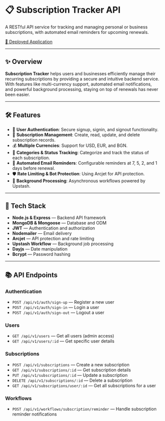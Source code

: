 # 📋 Subscription Tracker API

A RESTful API service for tracking and managing personal or business subscriptions, with automated email reminders for upcoming renewals.

[🚀 Deployed Application](https://subscription-tracker-bkjt.onrender.com)

---

## ✨ Overview

**Subscription Tracker** helps users and businesses efficiently manage their recurring subscriptions by providing a secure and intuitive backend service. With features like multi-currency support, automated email notifications, and powerful background processing, staying on top of renewals has never been easier.

---

## 🛠️ Features

- 👤 **User Authentication**: Secure signup, signin, and signout functionality.
- 💼 **Subscription Management**: Create, read, update, and delete subscription records.
- 💰 **Multiple Currencies**: Support for USD, EUR, and BGN.
- 📝 **Categories & Status Tracking**: Categorize and track the status of each subscription.
- 🔔 **Automated Email Reminders**: Configurable reminders at 7, 5, 2, and 1 days before renewal.
- 🛡️ **Rate Limiting & Bot Protection**: Using Arcjet for API protection.
- 🚀 **Background Processing**: Asynchronous workflows powered by Upstash.

---

## 🧰 Tech Stack

- **Node.js & Express** — Backend API framework
- **MongoDB & Mongoose** — Database and ODM
- **JWT** — Authentication and authorization
- **Nodemailer** — Email delivery
- **Arcjet** — API protection and rate limiting
- **Upstash Workflow** — Background job processing
- **Dayjs** — Date manipulation
- **Bcrypt** — Password hashing

---

## 📚 API Endpoints

### Authentication
- `POST /api/v1/auth/sign-up` — Register a new user
- `POST /api/v1/auth/sign-in` — Login a user
- `POST /api/v1/auth/sign-out` — Logout a user

### Users
- `GET /api/v1/users` — Get all users (admin access)
- `GET /api/v1/users/:id` — Get specific user details

### Subscriptions
- `POST /api/v1/subscriptions` — Create a new subscription
- `GET /api/v1/subscriptions/:id` — Get subscription details
- `PUT /api/v1/subscriptions/:id` — Update a subscription
- `DELETE /api/v1/subscriptions/:id` — Delete a subscription
- `GET /api/v1/subscriptions/user/:id` — Get all subscriptions for a user

### Workflows
- `POST /api/v1/workflows/subscription/reminder` — Handle subscription reminder notifications
